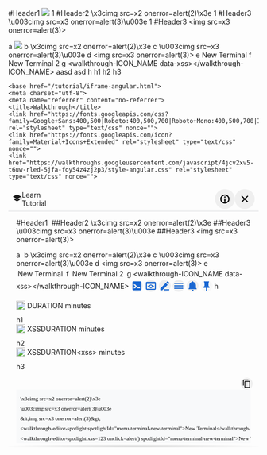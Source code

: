 #Header1 <img ng-template="xss" ng-click="xss" src=x1 onerror=alert(1)>
1
#Header2 \x3cimg src=x2 onerror=alert(2)\x3e
1
#Header3 \u003cimg src=x3 onerror=alert(3)\u003e
1
#Header3 &lt;img src=x3 onerror=alert(3)&gt;

a
<img src=x1 onerror=alert(1)>
b
\x3cimg src=x2 onerror=alert(2)\x3e
c
\u003cimg src=x3 onerror=alert(3)\u003e
d
&lt;img src=x3 onerror=alert(3)&gt;
e
<walkthrough-editor-spotlight spotlightId="menu-terminal-new-terminal">New Terminal</walkthrough-editor-spotlight>
f
<walkthrough-editor-spotlight xss=123 onclick=alert() spotlightId="menu-terminal-new-terminal">New Terminal 2</walkthrough-editor-spotlight>
g
<walkthrough-ICON_NAME data-xss></walkthrough-ICON_NAME>
<walkthrough-cloud-shell-icon data-xss>aasd</walkthrough-cloud-shell-icon>
<walkthrough-web-preview-icon data-xss>asd</walkthrough-web-preview-icon>
<walkthrough-cloud-shell-editor-icon data-xss></walkthrough-cloud-shell-editor-icon>
<walkthrough-nav-menu-icon data-xss></walkthrough-nav-menu-icon>
<walkthrough-notification-menu-icon data-xss></walkthrough-notification-menu-icon>
<walkthrough-pin-section-icon data-xss></walkthrough-pin-section-icon>
h
<walkthrough-tutorial-duration duration="DURATION"></walkthrough-tutorial-duration>
h1
<walkthrough-tutorial-duration duration="XSSDURATION"></walkthrough-tutorial-duration>
h2
<walkthrough-tutorial-duration duration="XSSDURATION<xss>\x3cxss\x3e\u003cxss\u003e&lt;xss&gt;"></walkthrough-tutorial-duration>
h3

    <base href="/tutorial/iframe-angular.html">
    <meta charset="utf-8">
    <meta name="referrer" content="no-referrer">
    <title>Walkthrough</title>
    <link href="https://fonts.googleapis.com/css?family=Google+Sans:400,500|Roboto:400,500,700|Roboto+Mono:400,500,700|Inconsolata:400,700" rel="stylesheet" type="text/css" nonce="">
    <link href="https://fonts.googleapis.com/icon?family=Material+Icons+Extended" rel="stylesheet" type="text/css" nonce="">
    <link href="https://walkthroughs.googleusercontent.com/javascript/4jcv2xv5-t6uw-rled-5jfa-foy54z4zj2p3/style-angular.css" rel="stylesheet" type="text/css" nonce="">
  <style type="text/css"></style><style>[_nghost-bkf-c80]{display:block}.router-outlet-container[_ngcontent-bkf-c80]{min-height:0}
/**# sourceMappingURL=app.css.map */</style><style type="text/css">/**
  @angular/flex-layout - workaround for possible browser quirk with mediaQuery listeners
  see http://bit.ly/2sd4HMP
*/
@media (min-width: 600px), (max-width: 599px), (min-width: 960px), (max-width: 959px), (min-width: 1280px), (max-width: 1279px), (min-width: 1920px), (max-width: 1920px), (min-width: 0px) and (max-width: 599px), (min-width: 600px) and (max-width: 959px), (min-width: 960px) and (max-width: 1279px), (min-width: 1280px) and (max-width: 1919px), (min-width: 1920px) and (max-width: 5000px) {.fx-query-test{ }}</style><style>.mat-toolbar[_ngcontent-bkf-c79]{height:49px;min-height:49px;border-bottom:1px solid #dadce0}.mat-toolbar[_ngcontent-bkf-c79]   .mat-toolbar-row[_ngcontent-bkf-c79]{margin-top:4px;padding:0 8px}.mat-toolbar[_ngcontent-bkf-c79]   h1.gmat-headline-6[_ngcontent-bkf-c79]{font:normal normal 400 18px/24px "Google Sans",sans-serif;-webkit-font-smoothing:antialiased;text-overflow:ellipsis;overflow:hidden}.mat-icon-button[_ngcontent-bkf-c79]{height:40px;width:40px;line-height:40px}.mat-menu-item[_ngcontent-bkf-c79]{height:32px;line-height:32px;color:#3c4043}.mat-menu-item[_ngcontent-bkf-c79]   .mat-icon[_ngcontent-bkf-c79]{font-size:18px;height:18px;width:18px;line-height:18px}#walkthrough-header-back[_ngcontent-bkf-c79]{color:var(--icon-color);padding:0}#walkthrough-header-back[_ngcontent-bkf-c79]:hover{background:#fff}.history-opt-in-button[_ngcontent-bkf-c79]{padding-left:0;padding-right:0}.history-opt-in-button[_ngcontent-bkf-c79]   .mat-slide-toggle[_ngcontent-bkf-c79]{padding-right:10px;padding-left:10px;height:32px;line-height:32px;color:#3c4043}.walkthrough-header-back[_ngcontent-bkf-c79]{min-width:28px;min-height:28px}.walkthrough-home-icon[_ngcontent-bkf-c79]{margin:0 8px;min-width:24px;color:var(--icon-color)}.learn-assistant-header[_ngcontent-bkf-c79]{margin:0 4px;overflow:hidden}.learn-panel-header[_ngcontent-bkf-c79]{margin:0 8px}.walkthrough-category-title[_ngcontent-bkf-c79]{overflow:hidden;text-overflow:ellipsis}.walkthrough-report-problem-button[_ngcontent-bkf-c79]   mat-icon[_ngcontent-bkf-c79]{color:var(--icon-color);height:21px;width:21px}.learn-assistant-title[_ngcontent-bkf-c79]{font:normal normal 500 10px/16px "Roboto",sans-serif;letter-spacing:.3px;-webkit-font-smoothing:antialiased;text-transform:uppercase;color:var(--icon-color);line-height:10px}.walkthrough-report-problem-button[_ngcontent-bkf-c79]   mat-icon[_ngcontent-bkf-c79]{color:var(--icon-color);height:21px;width:21px}.walkthrough-menu-button[_ngcontent-bkf-c79]   mat-icon[_ngcontent-bkf-c79], .walkthrough-close-button[_ngcontent-bkf-c79]   mat-icon[_ngcontent-bkf-c79]{color:var(--icon-color)}</style><style>.supporting-illustration[_ngcontent-bkf-c32]{height:18px;width:18px;vertical-align:middle}.banner-container[_ngcontent-bkf-c32]{max-height:500px;overflow:hidden;position:relative}.banner-message[_ngcontent-bkf-c32]{padding:12px 16px}.gmat-body-2[_ngcontent-bkf-c32]{font-size:13px;line-height:16px}.banner-message-content[_ngcontent-bkf-c32]{overflow-x:auto;overflow-y:hidden}a[_ngcontent-bkf-c32]{display:block;font-weight:bold;padding-top:10px;text-decoration:underline}</style><style>button[_ngcontent-bkf-c33]{text-align:unset;width:100%;overflow:hidden;text-overflow:ellipsis;padding-top:8px}.mat-icon[_ngcontent-bkf-c33]{height:16px;width:16px;padding-bottom:8px;padding-right:5px}
/**# sourceMappingURL=previous_button.css.map */</style><style>.cdk-high-contrast-active .mat-toolbar{outline:solid 1px}.mat-toolbar .mat-mdc-button-base.mat-unthemed{--mdc-text-button-label-text-color: inherit;--mdc-outlined-button-label-text-color: inherit}.mat-toolbar-row,.mat-toolbar-single-row{display:flex;box-sizing:border-box;padding:0 16px;width:100%;flex-direction:row;align-items:center;white-space:nowrap}.mat-toolbar-multiple-rows{display:flex;box-sizing:border-box;flex-direction:column;width:100%}
</style><style>.mat-icon{-webkit-user-select:none;user-select:none;background-repeat:no-repeat;display:inline-block;fill:currentColor;height:24px;width:24px;overflow:hidden}.mat-icon.mat-icon-inline{font-size:inherit;height:inherit;line-height:inherit;width:inherit}.mat-icon.mat-ligature-font[fontIcon]::before{content:attr(fontIcon)}[dir=rtl] .mat-icon-rtl-mirror{transform:scale(-1, 1)}.mat-form-field:not(.mat-form-field-appearance-legacy) .mat-form-field-prefix .mat-icon,.mat-form-field:not(.mat-form-field-appearance-legacy) .mat-form-field-suffix .mat-icon{display:block}.mat-form-field:not(.mat-form-field-appearance-legacy) .mat-form-field-prefix .mat-icon-button .mat-icon,.mat-form-field:not(.mat-form-field-appearance-legacy) .mat-form-field-suffix .mat-icon-button .mat-icon{margin:auto}
</style><style>.mat-button .mat-button-focus-overlay,.mat-icon-button .mat-button-focus-overlay{opacity:0}.mat-button:hover:not(.mat-button-disabled) .mat-button-focus-overlay,.mat-stroked-button:hover:not(.mat-button-disabled) .mat-button-focus-overlay{opacity:.04}@media(hover: none){.mat-button:hover:not(.mat-button-disabled) .mat-button-focus-overlay,.mat-stroked-button:hover:not(.mat-button-disabled) .mat-button-focus-overlay{opacity:0}}.mat-button,.mat-icon-button,.mat-stroked-button,.mat-flat-button{box-sizing:border-box;position:relative;-webkit-user-select:none;user-select:none;cursor:pointer;outline:none;border:none;-webkit-tap-highlight-color:rgba(0,0,0,0);display:inline-block;white-space:nowrap;text-decoration:none;vertical-align:baseline;text-align:center;margin:0;min-width:64px;line-height:36px;padding:0 16px;border-radius:4px;overflow:visible}.mat-button::-moz-focus-inner,.mat-icon-button::-moz-focus-inner,.mat-stroked-button::-moz-focus-inner,.mat-flat-button::-moz-focus-inner{border:0}.mat-button.mat-button-disabled,.mat-icon-button.mat-button-disabled,.mat-stroked-button.mat-button-disabled,.mat-flat-button.mat-button-disabled{cursor:default}.mat-button.cdk-keyboard-focused .mat-button-focus-overlay,.mat-button.cdk-program-focused .mat-button-focus-overlay,.mat-icon-button.cdk-keyboard-focused .mat-button-focus-overlay,.mat-icon-button.cdk-program-focused .mat-button-focus-overlay,.mat-stroked-button.cdk-keyboard-focused .mat-button-focus-overlay,.mat-stroked-button.cdk-program-focused .mat-button-focus-overlay,.mat-flat-button.cdk-keyboard-focused .mat-button-focus-overlay,.mat-flat-button.cdk-program-focused .mat-button-focus-overlay{opacity:.12}.mat-button::-moz-focus-inner,.mat-icon-button::-moz-focus-inner,.mat-stroked-button::-moz-focus-inner,.mat-flat-button::-moz-focus-inner{border:0}.mat-raised-button{box-sizing:border-box;position:relative;-webkit-user-select:none;user-select:none;cursor:pointer;outline:none;border:none;-webkit-tap-highlight-color:rgba(0,0,0,0);display:inline-block;white-space:nowrap;text-decoration:none;vertical-align:baseline;text-align:center;margin:0;min-width:64px;line-height:36px;padding:0 16px;border-radius:4px;overflow:visible;transform:translate3d(0, 0, 0);transition:background 400ms cubic-bezier(0.25, 0.8, 0.25, 1),box-shadow 280ms cubic-bezier(0.4, 0, 0.2, 1)}.mat-raised-button::-moz-focus-inner{border:0}.mat-raised-button.mat-button-disabled{cursor:default}.mat-raised-button.cdk-keyboard-focused .mat-button-focus-overlay,.mat-raised-button.cdk-program-focused .mat-button-focus-overlay{opacity:.12}.mat-raised-button::-moz-focus-inner{border:0}.mat-raised-button._mat-animation-noopable{transition:none !important;animation:none !important}.mat-stroked-button{border:1px solid currentColor;padding:0 15px;line-height:34px}.mat-stroked-button .mat-button-ripple.mat-ripple,.mat-stroked-button .mat-button-focus-overlay{top:-1px;left:-1px;right:-1px;bottom:-1px}.mat-fab{box-sizing:border-box;position:relative;-webkit-user-select:none;user-select:none;cursor:pointer;outline:none;border:none;-webkit-tap-highlight-color:rgba(0,0,0,0);display:inline-block;white-space:nowrap;text-decoration:none;vertical-align:baseline;text-align:center;margin:0;min-width:64px;line-height:36px;padding:0 16px;border-radius:4px;overflow:visible;transform:translate3d(0, 0, 0);transition:background 400ms cubic-bezier(0.25, 0.8, 0.25, 1),box-shadow 280ms cubic-bezier(0.4, 0, 0.2, 1);min-width:0;border-radius:50%;width:56px;height:56px;padding:0;flex-shrink:0}.mat-fab::-moz-focus-inner{border:0}.mat-fab.mat-button-disabled{cursor:default}.mat-fab.cdk-keyboard-focused .mat-button-focus-overlay,.mat-fab.cdk-program-focused .mat-button-focus-overlay{opacity:.12}.mat-fab::-moz-focus-inner{border:0}.mat-fab._mat-animation-noopable{transition:none !important;animation:none !important}.mat-fab .mat-button-wrapper{padding:16px 0;display:inline-block;line-height:24px}.mat-mini-fab{box-sizing:border-box;position:relative;-webkit-user-select:none;user-select:none;cursor:pointer;outline:none;border:none;-webkit-tap-highlight-color:rgba(0,0,0,0);display:inline-block;white-space:nowrap;text-decoration:none;vertical-align:baseline;text-align:center;margin:0;min-width:64px;line-height:36px;padding:0 16px;border-radius:4px;overflow:visible;transform:translate3d(0, 0, 0);transition:background 400ms cubic-bezier(0.25, 0.8, 0.25, 1),box-shadow 280ms cubic-bezier(0.4, 0, 0.2, 1);min-width:0;border-radius:50%;width:40px;height:40px;padding:0;flex-shrink:0}.mat-mini-fab::-moz-focus-inner{border:0}.mat-mini-fab.mat-button-disabled{cursor:default}.mat-mini-fab.cdk-keyboard-focused .mat-button-focus-overlay,.mat-mini-fab.cdk-program-focused .mat-button-focus-overlay{opacity:.12}.mat-mini-fab::-moz-focus-inner{border:0}.mat-mini-fab._mat-animation-noopable{transition:none !important;animation:none !important}.mat-mini-fab .mat-button-wrapper{padding:8px 0;display:inline-block;line-height:24px}.mat-icon-button{padding:0;min-width:0;width:40px;height:40px;flex-shrink:0;line-height:40px;border-radius:50%}.mat-icon-button i,.mat-icon-button .mat-icon{line-height:24px}.mat-button-ripple.mat-ripple,.mat-button-focus-overlay{top:0;left:0;right:0;bottom:0;position:absolute;pointer-events:none;border-radius:inherit}.mat-button-ripple.mat-ripple:not(:empty){transform:translateZ(0)}.mat-button-focus-overlay{opacity:0;transition:opacity 200ms cubic-bezier(0.35, 0, 0.25, 1),background-color 200ms cubic-bezier(0.35, 0, 0.25, 1)}._mat-animation-noopable .mat-button-focus-overlay{transition:none}.mat-button-ripple-round{border-radius:50%;z-index:1}.mat-button .mat-button-wrapper>*,.mat-flat-button .mat-button-wrapper>*,.mat-stroked-button .mat-button-wrapper>*,.mat-raised-button .mat-button-wrapper>*,.mat-icon-button .mat-button-wrapper>*,.mat-fab .mat-button-wrapper>*,.mat-mini-fab .mat-button-wrapper>*{vertical-align:middle}.mat-form-field:not(.mat-form-field-appearance-legacy) .mat-form-field-prefix .mat-icon-button,.mat-form-field:not(.mat-form-field-appearance-legacy) .mat-form-field-suffix .mat-icon-button{display:inline-flex;justify-content:center;align-items:center;font-size:inherit;width:2.5em;height:2.5em}.mat-flat-button::before,.mat-raised-button::before,.mat-fab::before,.mat-mini-fab::before{margin:calc(calc(var(--mat-focus-indicator-border-width, 3px) + 2px) * -1)}.mat-stroked-button::before{margin:calc(calc(var(--mat-focus-indicator-border-width, 3px) + 3px) * -1)}.cdk-high-contrast-active .mat-button,.cdk-high-contrast-active .mat-flat-button,.cdk-high-contrast-active .mat-raised-button,.cdk-high-contrast-active .mat-icon-button,.cdk-high-contrast-active .mat-fab,.cdk-high-contrast-active .mat-mini-fab{outline:solid 1px}.mat-datepicker-toggle .mat-mdc-button-base{width:40px;height:40px;padding:8px 0}.mat-datepicker-actions .mat-button-base+.mat-button-base{margin-left:8px}[dir=rtl] .mat-datepicker-actions .mat-button-base+.mat-button-base{margin-left:0;margin-right:8px}
</style><style>mat-menu{display:none}.mat-menu-panel{min-width:112px;max-width:280px;overflow:auto;-webkit-overflow-scrolling:touch;max-height:calc(100vh - 48px);border-radius:4px;outline:0;min-height:64px;position:relative}.mat-menu-panel.ng-animating{pointer-events:none}.cdk-high-contrast-active .mat-menu-panel{outline:solid 1px}.mat-menu-content:not(:empty){padding-top:8px;padding-bottom:8px}.mat-menu-item{-webkit-user-select:none;user-select:none;cursor:pointer;outline:none;border:none;-webkit-tap-highlight-color:rgba(0,0,0,0);white-space:nowrap;overflow:hidden;text-overflow:ellipsis;display:block;line-height:48px;height:48px;padding:0 16px;text-align:left;text-decoration:none;max-width:100%;position:relative}.mat-menu-item::-moz-focus-inner{border:0}.mat-menu-item[disabled]{cursor:default}[dir=rtl] .mat-menu-item{text-align:right}.mat-menu-item .mat-icon{margin-right:16px;vertical-align:middle}.mat-menu-item .mat-icon svg{vertical-align:top}[dir=rtl] .mat-menu-item .mat-icon{margin-left:16px;margin-right:0}.mat-menu-item[disabled]::after{display:block;position:absolute;content:"";top:0;left:0;bottom:0;right:0}.cdk-high-contrast-active .mat-menu-item{margin-top:1px}.mat-menu-item-submenu-trigger{padding-right:32px}[dir=rtl] .mat-menu-item-submenu-trigger{padding-right:16px;padding-left:32px}.mat-menu-submenu-icon{position:absolute;top:50%;right:16px;transform:translateY(-50%);width:5px;height:10px;fill:currentColor}[dir=rtl] .mat-menu-submenu-icon{right:auto;left:16px;transform:translateY(-50%) scaleX(-1)}.cdk-high-contrast-active .mat-menu-submenu-icon{fill:CanvasText}button.mat-menu-item{width:100%}.mat-menu-item .mat-menu-ripple{top:0;left:0;right:0;bottom:0;position:absolute;pointer-events:none}
</style><style>[_nghost-bkf-c142]{flex:1 1 100%;display:flex;flex-direction:column;place-content:stretch flex-start;align-items:stretch;min-height:0}shadow-boxer.floating-footer[_ngcontent-bkf-c142]{flex:0 1 auto}.content-container[_ngcontent-bkf-c142]{overflow:auto}.content-container[_ngcontent-bkf-c142], .walkthrough-title[_ngcontent-bkf-c142]{padding:0px 16px}.red-icon[_ngcontent-bkf-c142]{color:#da4236;height:18px;width:18px;vertical-align:middle}[_nghost-bkf-c142]     table{border-collapse:collapse;margin:8px}[_nghost-bkf-c142]     table th, [_nghost-bkf-c142]     table td{border:1px solid #000}.mat-expansion-panel[_ngcontent-bkf-c142]{margin-bottom:4px}.mat-expansion-panel-header-title[_ngcontent-bkf-c142]{font-family:"Roboto",sans-serif}
/**# sourceMappingURL=content_renderer.css.map */</style><style>.progress-container[_ngcontent-bkf-c140]{display:-webkit-box;display:-webkit-flex;display:-moz-box;display:-ms-flexbox;display:flex;-webkit-box-orient:vertical;-webkit-box-direction:normal;-webkit-flex-flow:wrap;-moz-box-orient:vertical;-moz-box-direction:normal;-ms-flex-flow:wrap;flex-flow:wrap;-webkit-box-pack:center;-webkit-justify-content:center;-moz-box-pack:center;-ms-flex-pack:center;justify-content:center;list-style:none;padding:0;padding-top:5px;margin:0}.progress-bar[_ngcontent-bkf-c140]{display:-webkit-box;display:-webkit-flex;display:-moz-box;display:-ms-flexbox;display:flex;-webkit-box-orient:vertical;-webkit-box-direction:normal;-webkit-flex-flow:wrap;-moz-box-orient:vertical;-moz-box-direction:normal;-ms-flex-flow:wrap;flex-flow:wrap;-webkit-box-pack:center;-webkit-justify-content:center;-moz-box-pack:center;-ms-flex-pack:center;justify-content:center;padding:0;margin:5px 0;-webkit-box-flex:1;-webkit-flex-grow:1;-moz-box-flex:1;-ms-flex-positive:1;flex-grow:1;-webkit-transition:all .3s ease-in-out;transition:all .3s ease-in-out}.expansion-journey-list[_ngcontent-bkf-c140]{margin:15px 0}.mat-expansion-panel[_ngcontent-bkf-c140]{background:#f1f3f4}.expansion-panel-header[_ngcontent-bkf-c140]{-webkit-flex-flow:wrap;-ms-flex-flow:wrap;flex-flow:wrap}.journey-walkthrough-title-intro[_ngcontent-bkf-c140]{padding:5px 0}.mat-divider[_ngcontent-bkf-c140]{padding-bottom:10px}mat-panel-title[_ngcontent-bkf-c140]{-webkit-box-flex:4;-webkit-flex-grow:4;-moz-box-flex:4;-ms-flex-positive:4;flex-grow:4}mat-panel-description[_ngcontent-bkf-c140]{-webkit-box-pack:end;-webkit-justify-content:flex-end;-moz-box-pack:end;-ms-flex-pack:end;justify-content:flex-end;min-width:35px;-webkit-box-flex:1;-webkit-flex-grow:1;-moz-box-flex:1;-ms-flex-positive:1;flex-grow:1}mat-nav-list[_ngcontent-bkf-c140]   mat-list-item[_ngcontent-bkf-c140]{height:25px;font-size:13px;padding-right:20px;padding-left:25px;width:300px;margin-left:-25px}mat-nav-list[_ngcontent-bkf-c140]   mat-list-item[_ngcontent-bkf-c140]:hover{background:#d3d3d3;cursor:pointer}
/**# sourceMappingURL=progress_bar.css.map */</style><style>.step-counter[_ngcontent-bkf-c141]{padding:12px 12px 0px;opacity:.66;font-size:12px}</style><style>[_nghost-bkf-c84]{position:relative;max-height:100%;min-height:0;width:100%;display:block}.shadow-overlay[_ngcontent-bkf-c84]{overflow-y:auto;position:absolute;height:100%;width:100%;pointer-events:none}.shadow-overlay[_ngcontent-bkf-c84]:not(.not-at-top):not(.not-at-bottom){display:none}.shadow-overlay.not-at-top[_ngcontent-bkf-c84]::before{content:"";position:absolute;top:0;width:100%;height:6px;background:radial-gradient(ellipse at 50% 0%, rgba(0, 0, 0, 0.15), rgba(60, 64, 67, 0) 75%);z-index:1}.shadow-overlay.not-at-bottom[_ngcontent-bkf-c84]::after{content:"";pointer-events:none;position:absolute;bottom:0;width:100%;height:6px;background:radial-gradient(ellipse at 50% 100%, rgba(0, 0, 0, 0.15), rgba(60, 64, 67, 0) 75%);z-index:1}.shadow-box-content[_ngcontent-bkf-c84]{overflow-y:auto;max-height:100%;width:100%}</style><style>.walkthrough-footer-button.mat-button[_ngcontent-bkf-c119], .walkthrough-footer-button.mat-flat-button[_ngcontent-bkf-c119]{line-height:24px;padding:0 12px;min-width:48px}mat-toolbar[_ngcontent-bkf-c119]{min-height:48px;height:48px}mat-toolbar[_ngcontent-bkf-c119]   button[_ngcontent-bkf-c119]{text-transform:uppercase;font-size:12px}</style><style>[_nghost-bkf-c118]{display:none}.show[_nghost-bkf-c118]{display:block}  .journey header h1{height:0;margin:0;overflow:hidden;padding:0}
/**# sourceMappingURL=html_step.css.map */</style><style>.spotlight-link[_ngcontent-bkf-c63]{line-height:25px;padding:3px;border:1px dashed var(--purple-400);border-radius:5px;color:var(--purple-900);white-space:nowrap}.spotlight-link[_ngcontent-bkf-c63]     strong{font-weight:normal}.spotlight-link[_ngcontent-bkf-c63]:hover{cursor:pointer;background:var(--purple-50)}  .dark-mode .spotlight-link{border:1px dashed var(--purple-300);color:var(--purple-200)}  .dark-mode .spotlight-link:hover{background:var(--purple-900)}.spotlight-button[_ngcontent-bkf-c63]{box-sizing:content-box;display:inline-block;height:24px;margin:8px;min-width:72px;padding:4px 16px;text-align:center;text-transform:uppercase;-webkit-border-radius:0px}.spotlight-diagnostic[_ngcontent-bkf-c63]{transform:scale(0.6);vertical-align:middle;margin-bottom:3px}.match[_ngcontent-bkf-c63]{color:green}.no-match[_ngcontent-bkf-c63]{color:red}.not-present[_ngcontent-bkf-c63]{color:gray}  .mat-tooltip.spotlight-diagnostic-tooltip{font-size:12px;white-space:pre-line}</style><style>button.mat-icon-button-inline.mat-icon-button[_ngcontent-bkf-c92]{vertical-align:middle;margin-bottom:4px;line-height:inherit;height:24px;width:24px;color:#1967d2}img.block-icon[_ngcontent-bkf-c92]{display:block;margin:25px auto;width:100px;height:auto}</style><style>.walkthrough-duration[_ngcontent-bkf-c115]{margin-bottom:12px}.walkthrough-duration-icon[_ngcontent-bkf-c115]{vertical-align:middle;display:inline-block;height:18px;width:18px}.walkthrough-duration-label[_ngcontent-bkf-c115]{display:inline;vertical-align:middle;margin-left:4px}</style><style>[_nghost-bkf-c91]{display:block;margin-bottom:8px}[_nghost-bkf-c91]   .code-block-button-container[_ngcontent-bkf-c91]{display:flex;justify-content:flex-end;margin-right:-4px;position:relative;z-index:5}[_nghost-bkf-c91]   .code-block-copy[_ngcontent-bkf-c91]   .cfc-button-small[_ngcontent-bkf-c91]{height:24px;width:24px;line-height:24px}[_nghost-bkf-c91]   .code-block-copy[_ngcontent-bkf-c91]   .cfc-button-small[_ngcontent-bkf-c91]::before{border-radius:4px}[_nghost-bkf-c91]   .code-block-copy[_ngcontent-bkf-c91]   mat-icon[_ngcontent-bkf-c91]{fill:var(--icon-color);height:18px;width:18px}[_nghost-bkf-c91]   .code-block[_ngcontent-bkf-c91]{color:#000;font-family:roboto mono;font-size:11px;line-height:20px;background-color:#f8f9fa;padding:8px 8px 0;position:relative;overflow-y:hidden}[_nghost-bkf-c91]   .code-block[_ngcontent-bkf-c91]   .code-block-content[_ngcontent-bkf-c91]{white-space:pre}[_nghost-bkf-c91]   .code-block.terminal-input[_ngcontent-bkf-c91]   .code-block-content[_ngcontent-bkf-c91]::before{content:"$ ";color:#9aa0a6}[_nghost-bkf-c91]   .code-block-content.terminal[_ngcontent-bkf-c91]   var[_ngcontent-bkf-c91]{color:#ec407a;font-weight:700}.code-block-content-container[_ngcontent-bkf-c91]{overflow-x:auto;overflow-y:hidden;padding-bottom:10px;min-height:20px}</style></head>
  <body>
    <app-root id="walkthrough-content" _nghost-bkf-c80="" ng-version="0.0.0-PLACEHOLDER" style="display: flex; box-sizing: border-box; flex-direction: row;"><div _ngcontent-bkf-c80="" fxlayout="column" fxlayoutalign="space-between stretch" fxflex="grow" style="box-sizing: border-box; display: flex; flex-direction: column; max-width: 100%; place-content: stretch space-between; align-items: stretch; flex: 1 1 100%;"><walkthrough-toolbar _ngcontent-bkf-c80="" _nghost-bkf-c79=""><mat-toolbar _ngcontent-bkf-c79="" class="mat-toolbar mat-toolbar-multiple-rows"><mat-toolbar-row _ngcontent-bkf-c79="" fxlayout="row" fxlayoutalign="end center" class="mat-toolbar-row" style="box-sizing: border-box; max-height: 100%; display: flex; flex-direction: row; place-content: center flex-end; align-items: center;"><mat-icon _ngcontent-bkf-c79="" role="img" class="mat-icon notranslate walkthrough-home-icon mat-icon-no-color" aria-hidden="true" data-mat-icon-type="svg" data-mat-icon-name="school-gm2"><svg width="100%" height="100%" viewBox="0 0 24 24" fit="" preserveAspectRatio="xMidYMid meet" focusable="false">
      <path d="M0 0h24v24H0z" fill="none"></path>
      <path d="M5 13.18v4L12 21l7-3.82v-4L12 17l-7-3.82zM12 3L1 9l11 6 9-4.91V17h2V9L12 3z"></path>
    </svg></mat-icon><div _ngcontent-bkf-c79="" fxflex="grow" role="none" fxlayout="column" class="learn-assistant-header" style="flex: 1 1 100%; box-sizing: border-box; display: flex; flex-direction: column;"><div _ngcontent-bkf-c79="" fxflex="grow" role="none" class="gmat-overline learn-assistant-title title-secondary gmat-meta" style="flex: 1 1 100%; box-sizing: border-box;">Learn</div><div _ngcontent-bkf-c79="" fxflex="grow" role="none" class="gmat-subhead-2 walkthrough-view-title learn-assistant-subtitle" style="flex: 1 1 100%; box-sizing: border-box;">Tutorial</div></div><!----><button _ngcontent-bkf-c79="" id="walkthrough-menu-button" mat-icon-button="" fxflex="none" mattooltip="More options" mattooltipclass="toolbar-tooltip" aria-label="More options" class="mat-focus-indicator mat-menu-trigger mat-tooltip-trigger walkthrough-menu-button mat-icon-button mat-button-base ng-star-inserted" aria-haspopup="menu" aria-expanded="false" style="flex: 0 0 auto; box-sizing: border-box; max-width: none;"><span class="mat-button-wrapper"><mat-icon _ngcontent-bkf-c79="" role="img" svgicon="status-info-small-clear" class="mat-icon notranslate mat-icon-no-color" aria-hidden="true" data-mat-icon-type="svg" data-mat-icon-name="status-info-small-clear"><svg id="pantheon-status-info-small-clear" width="100%" height="100%" viewBox="0 0 18 18" fit="" preserveAspectRatio="xMidYMid meet" focusable="false">
  <path d="M9 16A7 7 0 1 1 9 2a7 7 0 0 1 0 14zm0-1.7A5.3 5.3 0 1 0 9 3.7a5.3 5.3 0 0 0 0 10.6zM8 7V5h2v2H8zm0 6V8h2v5H8z" fill-rule="evenodd"></path>
</svg></mat-icon></span><span matripple="" class="mat-ripple mat-button-ripple mat-button-ripple-round"></span><span class="mat-button-focus-overlay"></span></button><!----><!----><button _ngcontent-bkf-c79="" id="walkthrough-close-button" mat-icon-button="" fxflex="none" mattooltip="Close panel" mattooltipclass="toolbar-tooltip" aria-label="Close panel" cdkfocusinitial="" class="mat-focus-indicator mat-tooltip-trigger walkthrough-close-button mat-icon-button mat-button-base" style="flex: 0 0 auto; box-sizing: border-box; max-width: none;"><span class="mat-button-wrapper"><mat-icon _ngcontent-bkf-c79="" role="img" svgicon="pantheon-close" class="mat-icon notranslate mat-icon-no-color" aria-hidden="true" data-mat-icon-type="svg" data-mat-icon-name="pantheon-close"><svg width="100%" height="100%" viewBox="0 0 24 24" fit="" preserveAspectRatio="xMidYMid meet" focusable="false">
      <path d="M19 6.41L17.59 5 12 10.59 6.41 5 5 6.41 10.59 12 5 17.59 6.41 19 12 13.41 17.59
               19 19 17.59 13.41 12z" fill-rule="evenodd">
      </path>
    </svg></mat-icon></span><span matripple="" class="mat-ripple mat-button-ripple mat-button-ripple-round"></span><span class="mat-button-focus-overlay"></span></button><!----></mat-toolbar-row></mat-toolbar><mat-menu _ngcontent-bkf-c79="" class=""><!----></mat-menu></walkthrough-toolbar><walkthrough-banner _ngcontent-bkf-c80="" _nghost-bkf-c32="" class="ng-tns-c32-0"><!----><!----><!----></walkthrough-banner><walkthrough-previous-button _ngcontent-bkf-c80="" _nghost-bkf-c33=""><!----></walkthrough-previous-button><div _ngcontent-bkf-c80="" fxlayout="column" fxlayoutalign="start stretch" fxflex="grow" class="router-outlet-container" style="box-sizing: border-box; flex: 1 1 100%; display: flex; flex-direction: column; place-content: stretch flex-start; align-items: stretch;"><router-outlet _ngcontent-bkf-c80=""></router-outlet><content-renderer _nghost-bkf-c142="" class="ng-star-inserted"><progress-bar _ngcontent-bkf-c142="" _nghost-bkf-c140=""><!----><!----></progress-bar><step-counter _ngcontent-bkf-c142="" _nghost-bkf-c141=""><!----></step-counter><shadow-boxer _ngcontent-bkf-c142="" class="floating-footer ng-tns-c84-2 ng-star-inserted" _nghost-bkf-c84=""><div _ngcontent-bkf-c84="" class="shadow-overlay ng-tns-c84-2 not-at-bottom"></div><div _ngcontent-bkf-c84="" cdkscrollable="" class="shadow-box-content ng-tns-c84-2 ng-trigger ng-trigger-animationEvent"><div _ngcontent-bkf-c142="" id="walkthrough-step-container" role="region" class="content-container ng-tns-c84-2"><walkthrough-html-step _ngcontent-bkf-c142="" class="walkthrough-step show ng-star-inserted" _nghost-bkf-c118="" id="step_1" style=""><p>#Header1 <img>
##Header2 \x3cimg src=x2 onerror=alert(2)\x3e
##Header3 \u003cimg src=x3 onerror=alert(3)\u003e
##Header3 &lt;img src=x3 onerror=alert(3)&gt;</p>
<p>a
<img>
b
\x3cimg src=x2 onerror=alert(2)\x3e
c
\u003cimg src=x3 onerror=alert(3)\u003e
d
&lt;img src=x3 onerror=alert(3)&gt;
e
<walkthrough-editor-spotlight spotlightid="menu-terminal-new-terminal" ng-version="0.0.0-PLACEHOLDER"><spotlight-base _nghost-bkf-c63=""><a _ngcontent-bkf-c63="" dismissbanners="" role="button" aria-label="open spotlight" class="spotlight-link">New Terminal</a></spotlight-base></walkthrough-editor-spotlight>
f
<walkthrough-editor-spotlight spotlightid="menu-terminal-new-terminal" ng-version="0.0.0-PLACEHOLDER"><spotlight-base _nghost-bkf-c63=""><a _ngcontent-bkf-c63="" dismissbanners="" role="button" aria-label="open spotlight" class="spotlight-link">New Terminal 2</a></spotlight-base></walkthrough-editor-spotlight>
g
&lt;walkthrough-ICON_NAME data-xss&gt;&lt;/walkthrough-ICON_NAME&gt;
<walkthrough-cloud-shell-icon _nghost-bkf-c92="" ng-version="0.0.0-PLACEHOLDER"><button _ngcontent-bkf-c92="" type="button" mat-icon-button="" class="mat-focus-indicator mat-icon-button-inline mat-icon-button mat-button-base ng-star-inserted" aria-label="Spotlight Activate Cloud Shell"><span class="mat-button-wrapper"><mat-icon _ngcontent-bkf-c92="" role="img" inline="" class="mat-icon notranslate mat-icon-inline mat-icon-no-color" aria-hidden="true" data-mat-icon-type="svg" data-mat-icon-name="cloud-shell-icon"><svg width="100%" height="100%" viewBox="0 0 24 24" xmlns="http://www.w3.org/2000/svg" fit="" preserveAspectRatio="xMidYMid meet" focusable="false"><path d="M12 12.996L8.5 8.99H5l3.5 4.006L5 17h3.5l3.5-4.004zm-9-8C3 3.892 3.893 3 4.995 3h14.01C20.107 3 21 3.893 21 4.995v14.01A1.995 1.995 0 0 1 19.005 21H4.995A1.995 1.995 0 0 1 3 19.005V4.995zm10.01 9.983h5.044L18 17l-4.99-.037V14.98z" fill-rule="evenodd"></path></svg></mat-icon></span><span matripple="" class="mat-ripple mat-button-ripple mat-button-ripple-round"></span><span class="mat-button-focus-overlay"></span></button><!----><!----></walkthrough-cloud-shell-icon>
<walkthrough-web-preview-icon _nghost-bkf-c92="" ng-version="0.0.0-PLACEHOLDER"><button _ngcontent-bkf-c92="" type="button" mat-icon-button="" class="mat-focus-indicator mat-icon-button-inline mat-icon-button mat-button-base ng-star-inserted" aria-label="Spotlight Web Preview"><span class="mat-button-wrapper"><mat-icon _ngcontent-bkf-c92="" role="img" inline="" class="mat-icon notranslate mat-icon-inline mat-icon-no-color" aria-hidden="true" data-mat-icon-type="svg" data-mat-icon-name="web-preview-icon"><svg width="100%" height="100%" viewBox="0 0 24 24" xmlns="http://www.w3.org/2000/svg" fit="" preserveAspectRatio="xMidYMid meet" focusable="false"> <path d="M20 4c1.1 0 2 .9 2 2v12c0 1.1-.9 2-2 2H4c-1.1 0-2-.9-2-2 V6c0-1.1.9-2 2-2h16zm0 14V8H4v10h16zm-8-9l7 4-7 4-7-4 7-4zm0 5.9c1 0 1.9-.8 1.9-1.9 0-1.1-.8-1.9-1.9-1.9-1.1 0-1.9.8-1.9 1.9 0 1.1.9 1.9 1.9 1.9z"></path></svg></mat-icon></span><span matripple="" class="mat-ripple mat-button-ripple mat-button-ripple-round"></span><span class="mat-button-focus-overlay"></span></button><!----><!----></walkthrough-web-preview-icon>
<walkthrough-cloud-shell-editor-icon _nghost-bkf-c92="" ng-version="0.0.0-PLACEHOLDER"><button _ngcontent-bkf-c92="" type="button" mat-icon-button="" class="mat-focus-indicator mat-icon-button-inline mat-icon-button mat-button-base ng-star-inserted" aria-label="Spotlight Launch Editor"><span class="mat-button-wrapper"><mat-icon _ngcontent-bkf-c92="" role="img" inline="" class="mat-icon notranslate mat-icon-inline mat-icon-no-color" aria-hidden="true" data-mat-icon-type="svg" data-mat-icon-name="cloud-shell-editor-icon"><svg xmlns="http://www.w3.org/2000/svg" id="p6n-devshell-icon-editor" width="100%" height="100%" viewBox="0 0 24 24" fit="" preserveAspectRatio="xMidYMid meet" focusable="false">
      <path d="M11 19h10v2H11v-2zm-8-1.8l11.1-11 3.8 3.7L6.8 21H3v-3.8z
               M20.7 7S18.9 8.9 19 8.9l-3.8-3.8L17 3.3c.4-.4 1-.4 1.4 0l2.3 2.3c.4.4.4 1 0
               1.4z"></path></svg></mat-icon></span><span matripple="" class="mat-ripple mat-button-ripple mat-button-ripple-round"></span><span class="mat-button-focus-overlay"></span></button><!----><!----></walkthrough-cloud-shell-editor-icon>
<walkthrough-nav-menu-icon _nghost-bkf-c92="" ng-version="0.0.0-PLACEHOLDER"><button _ngcontent-bkf-c92="" type="button" mat-icon-button="" class="mat-focus-indicator mat-icon-button-inline mat-icon-button mat-button-base ng-star-inserted" aria-label="Spotlight Navigation Menu"><span class="mat-button-wrapper"><mat-icon _ngcontent-bkf-c92="" role="img" inline="" class="mat-icon notranslate mat-icon-inline mat-icon-no-color" aria-hidden="true" data-mat-icon-type="svg" data-mat-icon-name="console-nav-menu"><svg id="menu" width="100%" height="100%" viewBox="0 0 24 24" xmlns="http://www.w3.org/2000/svg" fit="" preserveAspectRatio="xMidYMid meet" focusable="false"><path d="M3 18h18v-2H3v2zm0-5h18v-2H3v2zm0-7v2h18V6H3z" fill-rule="evenodd"></path></svg></mat-icon></span><span matripple="" class="mat-ripple mat-button-ripple mat-button-ripple-round"></span><span class="mat-button-focus-overlay"></span></button><!----><!----></walkthrough-nav-menu-icon>
<walkthrough-notification-menu-icon _nghost-bkf-c92="" ng-version="0.0.0-PLACEHOLDER"><button _ngcontent-bkf-c92="" type="button" mat-icon-button="" class="mat-focus-indicator mat-icon-button-inline mat-icon-button mat-button-base ng-star-inserted" aria-label="Spotlight Notifications"><span class="mat-button-wrapper"><mat-icon _ngcontent-bkf-c92="" role="img" inline="" class="mat-icon notranslate mat-icon-inline mat-icon-no-color" aria-hidden="true" data-mat-icon-type="svg" data-mat-icon-name="notification-menu"><svg id="notifications" width="100%" height="100%" viewBox="0 0 18 18" xmlns="http://www.w3.org/2000/svg" fit="" preserveAspectRatio="xMidYMid meet" focusable="false"><path d="M10.5,15 L7.5,15 C7.5,16.1 8.175,17 9,17 C9.825,17 10.5,16.1 10.5,15 Z M9.99515756,3.09903766 C12.2798101,3.56043498 14,5.57933155 14,8 L14,11.9957886 L15,12.9957886 L15,14 L3,14 L3,12.9957886 L4,11.9957886 L4,8.00000001 L4,8 C4,5.57933155 5.72018994,3.56043498 8.00484244,3.09903766 C8.00163949,3.06645872 8,3.03342082 8,3 C8,2.44771525 8.44771525,2 9,2 C9.55228475,2 10,2.44771525 10,3 C10,3.03342082 9.99836051,3.06645872 9.99515756,3.09903766 Z" fill-rule="evenodd"></path></svg></mat-icon></span><span matripple="" class="mat-ripple mat-button-ripple mat-button-ripple-round"></span><span class="mat-button-focus-overlay"></span></button><!----><!----></walkthrough-notification-menu-icon>
<walkthrough-pin-section-icon _nghost-bkf-c92="" ng-version="0.0.0-PLACEHOLDER"><button _ngcontent-bkf-c92="" type="button" mat-icon-button="" class="mat-focus-indicator mat-icon-button-inline mat-icon-button mat-button-base mat-button-disabled ng-star-inserted" disabled="true"><span class="mat-button-wrapper"><mat-icon _ngcontent-bkf-c92="" role="img" inline="" class="mat-icon notranslate mat-icon-inline mat-icon-no-color" aria-hidden="true" data-mat-icon-type="svg" data-mat-icon-name="pin-section"><svg xmlns="http://www.w3.org/2000/svg" id="pin" width="100%" height="100%" viewBox="0 0 24 24" fit="" preserveAspectRatio="xMidYMid meet" focusable="false"><path d="M16 5h.99L17 3H7v2h1v7l-2 2v2h5v6l1 1 1-1v-6h5v-2l-2-2z" fill-rule="evenodd"></path></svg></mat-icon></span><span matripple="" class="mat-ripple mat-button-ripple mat-button-ripple-round"></span><span class="mat-button-focus-overlay"></span></button><!----><!----></walkthrough-pin-section-icon>
h
<walkthrough-tutorial-duration duration="DURATION" _nghost-bkf-c115="" ng-version="0.0.0-PLACEHOLDER"><div _ngcontent-bkf-c115="" class="walkthrough-duration"><img _ngcontent-bkf-c115="" role="presentation" class="walkthrough-duration-icon" src="https://walkthroughs.googleusercontent.com/tutorial/resources/duration-clock-icon-v1.svg"><div _ngcontent-bkf-c115="" class="walkthrough-duration-label">DURATION minutes</div></div></walkthrough-tutorial-duration>
h1
<walkthrough-tutorial-duration duration="XSSDURATION" _nghost-bkf-c115="" ng-version="0.0.0-PLACEHOLDER"><div _ngcontent-bkf-c115="" class="walkthrough-duration"><img _ngcontent-bkf-c115="" role="presentation" class="walkthrough-duration-icon" src="https://walkthroughs.googleusercontent.com/tutorial/resources/duration-clock-icon-v1.svg"><div _ngcontent-bkf-c115="" class="walkthrough-duration-label">XSSDURATION minutes</div></div></walkthrough-tutorial-duration>
h2
<walkthrough-tutorial-duration duration="XSSDURATION<xss>" _nghost-bkf-c115="" ng-version="0.0.0-PLACEHOLDER"><div _ngcontent-bkf-c115="" class="walkthrough-duration"><img _ngcontent-bkf-c115="" role="presentation" class="walkthrough-duration-icon" src="https://walkthroughs.googleusercontent.com/tutorial/resources/duration-clock-icon-v1.svg"><div _ngcontent-bkf-c115="" class="walkthrough-duration-label">XSSDURATION&lt;xss&gt; minutes</div></div></walkthrough-tutorial-duration>
h3</p>
<walkthrough-code-block language="" _nghost-bkf-c91="" ng-version="0.0.0-PLACEHOLDER"><div _ngcontent-bkf-c91="" class="code-block-button-container ng-star-inserted"><!----><div _ngcontent-bkf-c91="" class="code-block-copy ng-star-inserted"><button _ngcontent-bkf-c91="" type="button" mat-icon-button="" aria-label="Copy to clipboard" mattooltip="Copy to clipboard" mattooltipclass="code-block-tooltip" dismissbanners="" class="mat-focus-indicator mat-tooltip-trigger code-block-copy-button cfc-button-small mat-icon-button mat-button-base"><span class="mat-button-wrapper"><mat-icon _ngcontent-bkf-c91="" role="img" svgicon="copy" class="mat-icon notranslate mat-icon-no-color" aria-hidden="true" data-mat-icon-type="svg" data-mat-icon-name="copy"><svg width="100%" height="100%" viewBox="0 0 24 24" fit="" preserveAspectRatio="xMidYMid meet" focusable="false">
      <path d="M16 1H4c-1.1 0-2 .9-2 2v14h2V3h12V1zM8 5c-1.1 0-2 .9-2 2v14c0
               1.1.9 2 2 2h11c1.1 0 2-.9 2-2V7c0-1.1-.9-2-2-2H8zm11
               16H8V7h11v14z" fill-rule="evenodd"></path>
    </svg></mat-icon></span><span matripple="" class="mat-ripple mat-button-ripple mat-button-ripple-round"></span><span class="mat-button-focus-overlay"></span></button><!----></div><!----></div><!----><!----><div _ngcontent-bkf-c91="" class="code-block"><div _ngcontent-bkf-c91="" class="code-block-transcluded-content" hidden="">\x3cimg src=x2 onerror=alert(2)\x3e
\u003cimg src=x3 onerror=alert(3)\u003e
&amp;lt;img src=x3 onerror=alert(3)&amp;gt;
&lt;walkthrough-editor-spotlight spotlightId="menu-terminal-new-terminal"&gt;New Terminal&lt;/walkthrough-editor-spotlight&gt;
&lt;walkthrough-editor-spotlight xss=123 onclick=alert() spotlightId="menu-terminal-new-terminal"&gt;New Terminal 2&lt;/walkthrough-editor-spotlight&gt;
</div><div _ngcontent-bkf-c91="" class="code-block-content-container"><span _ngcontent-bkf-c91="" class="code-block-content"><span _ngcontent-bkf-c91="" class="ng-star-inserted"><span class="pun">\</span><span class="pln">x3cimg src</span><span class="pun">=</span><span class="pln">x2 onerror</span><span class="pun">=</span><span class="pln">alert</span><span class="pun">(</span><span class="lit">2</span><span class="pun">)\</span><span class="pln">x3e<br></span><span class="pun">\</span><span class="pln">u003cimg src</span><span class="pun">=</span><span class="pln">x3 onerror</span><span class="pun">=</span><span class="pln">alert</span><span class="pun">(</span><span class="lit">3</span><span class="pun">)\</span><span class="pln">u003e<br></span><span class="pun">&amp;</span><span class="pln">lt</span><span class="pun">;</span><span class="pln">img src</span><span class="pun">=</span><span class="pln">x3 onerror</span><span class="pun">=</span><span class="pln">alert</span><span class="pun">(</span><span class="lit">3</span><span class="pun">)&amp;</span><span class="pln">gt</span><span class="pun">;</span><span class="pln"><br></span><span class="pun">&lt;</span><span class="pln">walkthrough</span><span class="pun">-</span><span class="pln">editor</span><span class="pun">-</span><span class="pln">spotlight spotlightId</span><span class="pun">=</span><span class="str">"menu-terminal-new-terminal"</span><span class="pun">&gt;</span><span class="typ">New</span><span class="pln"> </span><span class="typ">Terminal</span><span class="pun">&lt;</span><span class="str">/walkthrough-editor-spotlight&gt;<br>&lt;walkthrough-editor-spotlight xss=123 onclick=alert() spotlightId="menu-terminal-new-terminal"&gt;New Terminal 2&lt;/</span><span class="pln">walkthrough</span><span class="pun">-</span><span class="pln">editor</span><span class="pun">-</span><span class="pln">spotlight</span><span class="pun">&gt;</span><span class="pln"><br></span></span><!----><!----><!----></span></div></div><!----></walkthrough-code-block>
</walkthrough-html-step><!----><!----><!----><!----><!----></div></div></shadow-boxer><!----><!----><!----></content-renderer><!----></div></div></app-root>
    <script src="https://apis.google.com/_/scs/abc-static/_/js/k=gapi.lb.ru.fvCSXqWR094.O/m=gapi_iframes/exm=client/rt=j/sv=1/d=1/ed=1/rs=AHpOoo88emHWCICPfjRpd9SuPuSKoIuM4Q/cb=gapi.loaded_1?le=scs" nonce="" async=""></script><script src="https://apis.google.com/_/scs/abc-static/_/js/k=gapi.lb.ru.fvCSXqWR094.O/m=client/rt=j/sv=1/d=1/ed=1/rs=AHpOoo88emHWCICPfjRpd9SuPuSKoIuM4Q/cb=gapi.loaded_0?le=scs" nonce="" async=""></script><script src="https://walkthroughs.googleusercontent.com/javascript/4jcv2xv5-t6uw-rled-5jfa-foy54z4zj2p3/en/runtime-angular.js" nonce=""></script><script src="https://apis.google.com/js/client.js" nonce="" type="text/javascript" async="" gapi_processed="true"></script>
  

<div class="cdk-live-announcer-element cdk-visually-hidden" aria-atomic="true" aria-live="polite" id="cdk-live-announcer-0"></div></body></html>
